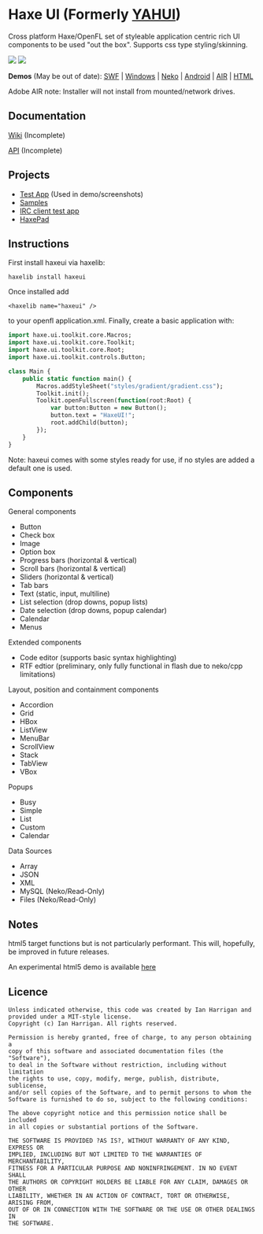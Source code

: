 Haxe UI (Formerly <a href="https://github.com/ianharrigan/yahui">YAHUI</a>)
================================
Cross platform Haxe/OpenFL set of styleable application centric rich UI components to be used "out the box". Supports css type styling/skinning.

<img src="https://raw.github.com/ianharrigan/haxeui-test-app/master/docs/screenshots/main.jpg" />
<img src="https://raw.github.com/ianharrigan/haxeui-test-app/master/docs/screenshots/extended.jpg" />

<b>Demos</b> (May be out of date): 
<a href="https://github.com/ianharrigan/haxeui-test-app/blob/master/docs/demo/haxeuitestapp.swf?raw=true">SWF</a> | 
<a href="https://github.com/ianharrigan/haxeui-test-app/blob/master/docs/demo/windows/haxeuitestapp.zip?raw=true">Windows</a> | 
<a href="https://github.com/ianharrigan/haxeui-test-app/blob/master/docs/demo/neko/haxeuitestapp.zip?raw=true">Neko</a> | 
<a href="https://github.com/ianharrigan/haxeui-test-app/blob/master/docs/demo/android/haxeuitestapp.apk?raw=true">Android</a> |
<a href="https://github.com/ianharrigan/haxeui-test-app/blob/master/docs/demo/air/haxeuitestapp.air?raw=true">AIR</a> | <a href="http://haxeui.org/examples/html/index.html">HTML</a>

Adobe AIR  note: Installer will not install from mounted/network drives.

Documentation
-------------------------
<a href="http://haxeui.org/wiki/en">Wiki</a> (Incomplete)

<a href="http://haxeui.org/docs/api">API</a> (Incomplete)

Projects
-------------------------
 - <a href="https://github.com/ianharrigan/haxeui-test-app">Test App</a> (Used in demo/screenshots)
 - <a href="https://github.com/ianharrigan/haxeui/tree/master/samples">Samples</a>
 - <a href="https://github.com/ianharrigan/hui-irc-threadtest">IRC client test app</a>
 - <a href="https://github.com/ianharrigan/haxe-pad">HaxePad</a>

Instructions
-------------------------
First install haxeui via haxelib:
```
haxelib install haxeui
```

Once installed add 
```
<haxelib name="haxeui" />
```
to your openfl application.xml. Finally, create a basic application with:
	
```haxe
import haxe.ui.toolkit.core.Macros;
import haxe.ui.toolkit.core.Toolkit;
import haxe.ui.toolkit.core.Root;
import haxe.ui.toolkit.controls.Button;

class Main {
	public static function main() {
		Macros.addStyleSheet("styles/gradient/gradient.css");
		Toolkit.init();
		Toolkit.openFullscreen(function(root:Root) {
			var button:Button = new Button();
			button.text = "HaxeUI!";
			root.addChild(button);
		});
	}
}
```

Note: haxeui comes with some styles ready for use, if no styles are added a default one is used.

Components
-------------------------
General components
- Button
- Check box
- Image
- Option box
- Progress bars (horizontal & vertical)
- Scroll bars (horizontal & vertical)
- Sliders (horizontal & vertical)
- Tab bars
- Text (static, input, multiline)
- List selection (drop downs, popup lists)
- Date selection (drop downs, popup calendar)
- Calendar 
- Menus

Extended components
 - Code editor (supports basic syntax highlighting)
 - RTF edtior (preliminary, only fully functional in flash due to neko/cpp limitations)

Layout, position and containment components
- Accordion
- Grid
- HBox
- ListView
- MenuBar
- ScrollView
- Stack
- TabView
- VBox

Popups
- Busy
- Simple
- List
- Custom
- Calendar

Data Sources
- Array
- JSON
- XML
- MySQL (Neko/Read-Only)
- Files (Neko/Read-Only)

Notes
-------------------------
html5 target functions but is not particularly performant. This will,
hopefully, be improved in future releases.

An experimental html5 demo is available <a href="http://haxeui.org/examples/html/index.html">here</a>


Licence
-------------------------
    Unless indicated otherwise, this code was created by Ian Harrigan and
    provided under a MIT-style license. 
    Copyright (c) Ian Harrigan. All rights reserved.

    Permission is hereby granted, free of charge, to any person obtaining a 
    copy of this software and associated documentation files (the "Software"),
    to deal in the Software without restriction, including without limitation
    the rights to use, copy, modify, merge, publish, distribute, sublicense,
    and/or sell copies of the Software, and to permit persons to whom the
    Software is furnished to do so, subject to the following conditions:

    The above copyright notice and this permission notice shall be included
    in all copies or substantial portions of the Software.

    THE SOFTWARE IS PROVIDED ?AS IS?, WITHOUT WARRANTY OF ANY KIND, EXPRESS OR
    IMPLIED, INCLUDING BUT NOT LIMITED TO THE WARRANTIES OF MERCHANTABILITY,
    FITNESS FOR A PARTICULAR PURPOSE AND NONINFRINGEMENT. IN NO EVENT SHALL 
    THE AUTHORS OR COPYRIGHT HOLDERS BE LIABLE FOR ANY CLAIM, DAMAGES OR OTHER
    LIABILITY, WHETHER IN AN ACTION OF CONTRACT, TORT OR OTHERWISE, ARISING FROM,
    OUT OF OR IN CONNECTION WITH THE SOFTWARE OR THE USE OR OTHER DEALINGS IN
    THE SOFTWARE.
